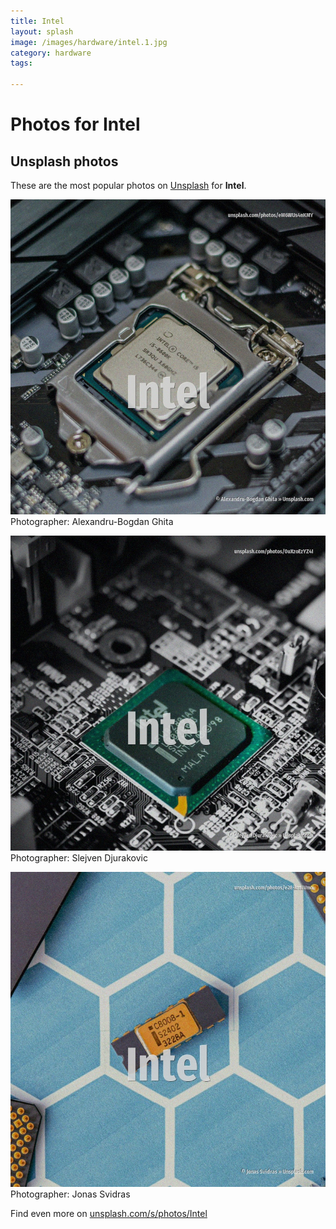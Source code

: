 ```yaml
---
title: Intel
layout: splash
image: /images/hardware/intel.1.jpg
category: hardware
tags:

---
```

# Photos for Intel
 
## Unsplash photos
These are the most popular photos on [Unsplash](https://unsplash.com) for **Intel**.
 
![Intel](/images/hardware/intel.1.jpg)
Photographer:  Alexandru-Bogdan Ghita
 
![Intel](/images/hardware/intel.2.jpg)
Photographer:  Slejven Djurakovic
 
![Intel](/images/hardware/intel.3.jpg)
Photographer:  Jonas Svidras
 
Find even more on [unsplash.com/s/photos/Intel](https://unsplash.com/s/photos/Intel)
 
